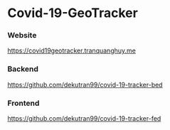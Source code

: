 # Covid-19-GeoTracker

### Website

https://covid19geotracker.tranquanghuy.me

### Backend
https://github.com/dekutran99/covid-19-tracker-bed

### Frontend
https://github.com/dekutran99/covid-19-tracker-fed
